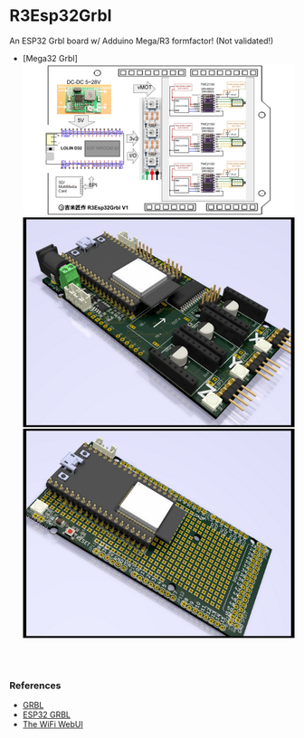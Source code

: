 # R3Esp32Grbl
An ESP32 Grbl board w/ Adduino Mega/R3 formfactor! (Not validated!)
- [Mega32 Grbl]<img src="R3ESP32Grbl_BlockDiagram.png" width="640"/> <br>
<img src="Hardware/Mega32Grbl_svga.png" width="480"/><img src="Hardware/Mega32Shield_svga.png" width="480"/> 

<br>
<br>

### References
  - [GRBL](https://github.com/gnea/grbl/wiki) <br>
  - [ESP32 GRBL](https://github.com/bdring/Grbl_Esp32) <br>
  - [The WiFi WebUI](https://github.com/luc-github/ESP3D-WEBUI)
